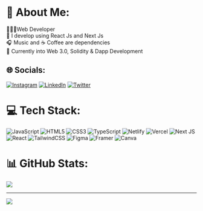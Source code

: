 # 💫 About Me:
👨🏻‍💻Web Developer<br>🎋 I develop using React Js and Next Js<br>🎧 Music and ☕ Coffee are dependencies<br>🔭 Currently into Web 3.0, Solidity & Dapp Development


## 🌐 Socials:
[![Instagram](https://img.shields.io/badge/Instagram-%23E4405F.svg?logo=Instagram&logoColor=white)](https://instagram.com/iamayush.ahire) [![LinkedIn](https://img.shields.io/badge/LinkedIn-%230077B5.svg?logo=linkedin&logoColor=white)](https://www.linkedin.com/in/ayush-ahire-770730266/) [![Twitter](https://img.shields.io/badge/Twitter-%231DA1F2.svg?logo=Twitter&logoColor=white)](https://twitter.com/iamayush_ahire) 

# 💻 Tech Stack:
![JavaScript](https://img.shields.io/badge/javascript-%23323330.svg?style=for-the-badge&logo=javascript&logoColor=%23F7DF1E) ![HTML5](https://img.shields.io/badge/html5-%23E34F26.svg?style=for-the-badge&logo=html5&logoColor=white) ![CSS3](https://img.shields.io/badge/css3-%231572B6.svg?style=for-the-badge&logo=css3&logoColor=white) ![TypeScript](https://img.shields.io/badge/typescript-%23007ACC.svg?style=for-the-badge&logo=typescript&logoColor=white) ![Netlify](https://img.shields.io/badge/netlify-%23000000.svg?style=for-the-badge&logo=netlify&logoColor=#00C7B7) ![Vercel](https://img.shields.io/badge/vercel-%23000000.svg?style=for-the-badge&logo=vercel&logoColor=white) ![Next JS](https://img.shields.io/badge/Next-black?style=for-the-badge&logo=next.js&logoColor=white) ![React](https://img.shields.io/badge/react-%2320232a.svg?style=for-the-badge&logo=react&logoColor=%2361DAFB) ![TailwindCSS](https://img.shields.io/badge/tailwindcss-%2338B2AC.svg?style=for-the-badge&logo=tailwind-css&logoColor=white) 	![Figma](https://img.shields.io/badge/figma-%23F24E1E.svg?style=for-the-badge&logo=figma&logoColor=white) ![Framer](https://img.shields.io/badge/Framer-black?style=for-the-badge&logo=framer&logoColor=blue) ![Canva](https://img.shields.io/badge/Canva-%2300C4CC.svg?style=for-the-badge&logo=Canva&logoColor=white)
# 📊 GitHub Stats:

![](https://github-readme-streak-stats.herokuapp.com/?user=Ayush_Ahire&theme=merko&hide_border=false)<br/>


---
[![](https://visitcount.itsvg.in/api?id=Ayush_Ahire&icon=0&color=0)](https://visitcount.itsvg.in)

<!-- Proudly created with GPRM ( https://gprm.itsvg.in ) -->
